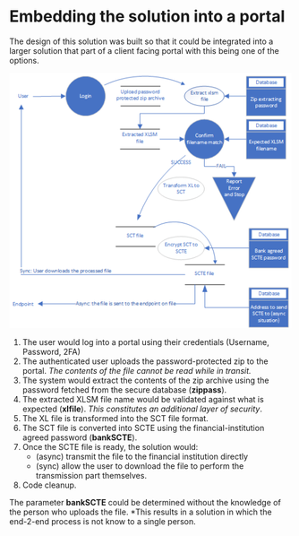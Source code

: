 # Embedding the solution into a portal

The design of this solution was built so that it could be integrated into a larger solution that  part of a client facing portal with this being one of the options.

![](../images/overview001.png)

1. The user would log into a portal using their credentials (Username, Password, 2FA)
2. The authenticated user uploads the password-protected zip to the portal. *The contents of the file cannot be read while in transit.*
3. The system would extract the contents of the zip archive using the password fetched from the secure database (**zippass**).
4. The extracted XLSM file name would be validated against what is expected (**xlfile**). *This constitutes an additional layer of security*.
5. The XL file is transformed into the SCT file format.
6. The SCT file is converted into SCTE using the financial-institution agreed password (**bankSCTE**).
7. Once the SCTE file is ready, the solution would:
    - (async) transmit the file to the financial institution directly 
    - (sync) allow the user to download the file to perform the transmission part themselves.
8. Code cleanup.
    
The parameter **bankSCTE** could be determined without the knowledge of the person who uploads the file. *This results in a solution in which the end-2-end process is not know to a single person.
